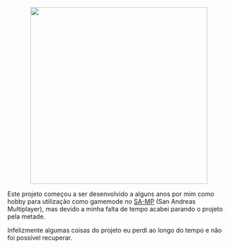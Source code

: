 <p align="center">
	<img src="https://i.imgur.com/zrEycpX.png" width="400px"/>
</p>

Este projeto começou a ser desenvolvido a alguns anos por mim como hobby para utilização como gamemode no <a href="https://sa-mp.com">SA-MP</a> (San Andreas Multiplayer), mas devido a minha falta de tempo acabei parando o projeto pela metade.  

Infelizmente algumas coisas do projeto eu perdi ao longo do tempo e não foi possível recuperar.
